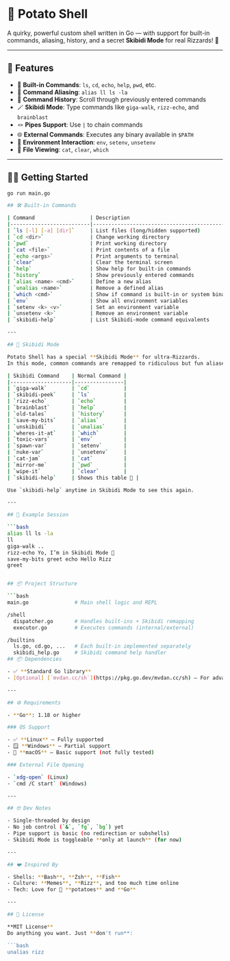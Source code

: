 # 🥔 Potato Shell

A quirky, powerful custom shell written in Go — with support for built-in commands, aliasing, history, and a secret **Skibidi Mode** for real Rizzards! 🚽

---

## 🚀 Features

- 🧱 **Built-in Commands**: `ls`, `cd`, `echo`, `help`, `pwd`, etc.
- 🧠 **Command Aliasing**: `alias ll ls -la`
- 📜 **Command History**: Scroll through previously entered commands
- 🪄 **Skibidi Mode**: Type commands like `giga-walk`, `rizz-echo`, and `brainblast`
- 🪢 **Pipes Support**: Use `|` to chain commands
- 🌐 **External Commands**: Executes any binary available in `$PATH`
- 🧽 **Environment Interaction**: `env`, `setenv`, `unsetenv`
- 📂 **File Viewing**: `cat`, `clear`, `which`

---

## 🧑‍💻 Getting Started

```bash
go run main.go

## 🛠 Built-in Commands

| Command                  | Description                                     |
|--------------------------|-------------------------------------------------|
| `ls [-l] [-a] [dir]`     | List files (long/hidden supported)              |
| `cd <dir>`               | Change working directory                        |
| `pwd`                    | Print working directory                         |
| `cat <file>`             | Print contents of a file                        |
| `echo <args>`            | Print arguments to terminal                     |
| `clear`                  | Clear the terminal screen                       |
| `help`                   | Show help for built-in commands                 |
| `history`                | Show previously entered commands                |
| `alias <name> <cmd>`     | Define a new alias                              |
| `unalias <name>`         | Remove a defined alias                          |
| `which <cmd>`            | Show if command is built-in or system binary    |
| `env`                    | Show all environment variables                  |
| `setenv <k> <v>`         | Set an environment variable                     |
| `unsetenv <k>`           | Remove an environment variable                  |
| `skibidi-help`           | List Skibidi-mode command equivalents           |

---

## 🧌 Skibidi Mode

Potato Shell has a special **Skibidi Mode** for ultra-Rizzards.  
In this mode, common commands are remapped to ridiculous but fun aliases:

| Skibidi Command    | Normal Command |
|--------------------|----------------|
| `giga-walk`        | `cd`           |
| `skibidi-peek`     | `ls`           |
| `rizz-echo`        | `echo`         |
| `brainblast`       | `help`         |
| `old-tales`        | `history`      |
| `save-my-bits`     | `alias`        |
| `unskibidi`        | `unalias`      |
| `wheres-it-at`     | `which`        |
| `toxic-vars`       | `env`          |
| `spawn-var`        | `setenv`       |
| `nuke-var`         | `unsetenv`     |
| `cat-jam`          | `cat`          |
| `mirror-me`        | `pwd`          |
| `wipe-it`          | `clear`        |
| `skibidi-help`     | Shows this table 🧌 |

Use `skibidi-help` anytime in Skibidi Mode to see this again.

---

## 📝 Example Session

```bash
alias ll ls -la
ll
giga-walk ..
rizz-echo Yo, I’m in Skibidi Mode 🚽
save-my-bits greet echo Hello Rizz
greet


## 📦 Project Structure

```bash
main.go               # Main shell logic and REPL

/shell
  dispatcher.go       # Handles built-ins + Skibidi remapping
  executor.go         # Executes commands (internal/external)

/builtins
  ls.go, cd.go, ...   # Each built-in implemented separately
  skibidi_help.go     # Skibidi command help handler
## 📦 Dependencies

- ✅ **Standard Go library**
- [Optional] [`mvdan.cc/sh`](https://pkg.go.dev/mvdan.cc/sh) — For advanced POSIX-style shell parsing (not required by default)

---

## ⚙️ Requirements

- **Go**: 1.18 or higher

### OS Support

- ✅ **Linux** — Fully supported  
- 🪟 **Windows** — Partial support  
- 🍎 **macOS** — Basic support (not fully tested)

### External File Opening

- `xdg-open` (Linux)  
- `cmd /C start` (Windows)

---

## 🤓 Dev Notes

- Single-threaded by design  
- No job control (`&`, `fg`, `bg`) yet  
- Pipe support is basic (no redirection or subshells)  
- Skibidi Mode is toggleable **only at launch** (for now)

---

## ❤️ Inspired By

- Shells: **Bash**, **Zsh**, **Fish**
- Culture: **Memes**, **Rizz**, and too much time online
- Tech: Love for 🥔 **potatoes** and **Go**

---

## 📜 License

**MIT License**  
Do anything you want. Just **don't run**:

```bash
unalias rizz
